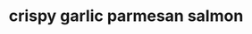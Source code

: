 ---
servings: 6 servings
nutritionFacts: |-
  * calories 305 calories from fat 153
  * total fat 17g 26%
  * saturated fat 7g 35%
  * cholesterol 90mg 30%
  * sodium 379mg 16%
  * potassium 605mg 17%
  * total carbohydrates 7g 2%
  * protein 27g 54%
  * vitamin a 10.6%
  * vitamin c 3.9%
  * calcium 13.2%
  * iron 9%
notes:
directions: |-
  * Position a rack in the middle of the oven
  * Preheat oven to 400°f | 200°c
  * Line a baking tray / sheet with a large piece of foil
  * Place the salmon fillet, skin side down, on the baking sheet; set aside
  * Mix together the breadcrumbs, parmesan cheese, parsley and garlic in a small bowl
  * Pour in the melted butter; season with 3/4 teaspoon salt and 1/3 teaspoon pepper (or to taste)
  * Using your hand, (its easier than using a wooden spoon), mix the ingredients together until the breadcrumbs absorb the butter (about 40 seconds)
  * Pour the mixture over the salmon, pressing it into the top until the fillet is completely covered
  * Lightly spray salmon with cooking oil spray for a golden crumb
  * Bake uncovered for 12-15 minutes (depending on the thickness of your fillet), until the crust is golden and the salmon is cooked and flakes easily with fork
  * Serve with lemon wedges and a squeeze of lemon (optional)
  * Team with a salad, steamed vegetables, rice or mashed potatoes
ingredients: |-
  * 2 pounds (1 kg) side wild salmon fillet (about 2 kg | 4 pounds)
  * 2/3 cup plain breadcrumbs
  * 2/3 cup grated parmesan cheese
  * 1/4 cup finely chopped parsley
  * 4 cloves garlic, minced
  * 1/3 cup melted butter
  * salt and pepper
  * lemon wedges, to serve
rating: 5
ease: easy
category: main course
href: 'https://cafedelites.com/crispy-garlic-parmesan-salmon/'
totalTime: 25 minutes
cookTime: 15 minutes
prepTime: 10 minutes
title: crispy garlic parmesan salmon
path: /crispy-garlic-parmesan-salmon
---